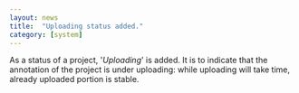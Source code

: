 ```yaml
---
layout: news
title:  "Uploading status added."
category: [system]
---
```

As a status of a project, '_Uploading_' is added.
It is to indicate that the annotation of the project is under uploading:
while uploading will take time, already uploaded portion is stable.